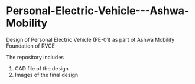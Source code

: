 # Personal-Electric-Vehicle---Ashwa-Mobility
Design of Personal Electric Vehicle (PE-01) as part of Ashwa Mobility Foundation of RVCE 

The repository includes 
1. CAD file of the design
2. Images of the final design
